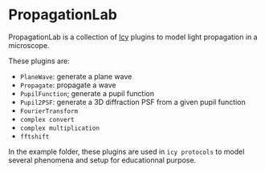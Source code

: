 # PropagationLab

PropagationLab is a collection of [Icy](http://icy.bioimageanalysis.org/)
 plugins to model light propagation in a microscope.
 
These plugins are:
- `PlaneWave`: generate a plane wave
- `Propagate`: propagate a wave
- `PupilFunction`; generate a pupil function
- `Pupil2PSF`: generate a 3D diffraction PSF from a given pupil function
- `FourierTransform`
- `complex convert`
- `complex multiplication`
- `fftshift`

In the example folder, these plugins are used in `icy protocols` to model several phenomena and setup for educationnal purpose.
